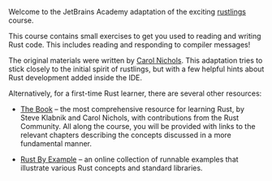 Welcome to the JetBrains Academy adaptation of the exciting [rustlings](https://github.com/rust-lang/rustlings) course.

This course contains small exercises to get you used to reading and writing Rust code. This includes reading and responding to compiler messages!

The original materials were written by [Carol Nichols](https://github.com/carols10cents). This adaptation tries to stick closely to the initial spirit of rustlings, but with a few helpful hints about Rust development added inside the IDE.

Alternatively, for a first-time Rust learner, there are several other resources:
* [The Book](https://doc.rust-lang.org/book/index.html) – the most comprehensive resource for learning Rust, by Steve Klabnik and Carol Nichols, with contributions from the Rust Community. All along the course, you will be provided with links to the relevant chapters describing the concepts discussed in a more fundamental manner.

* [Rust By Example](https://doc.rust-lang.org/rust-by-example/index.html) – an online collection of runnable examples that illustrate various Rust concepts and standard libraries.
